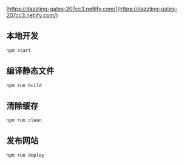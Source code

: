 
[https://dazzling-gates-207cc3.netlify.com/](https://dazzling-gates-207cc3.netlify.com/) 

## 本地开发
```sh
npm start
```

## 编译静态文件
```sh
npm run build
```

## 清除缓存
```sh
npm run clean
```

## 发布网站
```sh
npm run deploy
```


